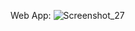 Web App:
![Screenshot_27](https://user-images.githubusercontent.com/78963023/213971613-68b4b2be-e444-4fbb-add1-37c1d4ddbc24.png)
